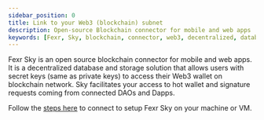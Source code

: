 ```yaml
---
sidebar_position: 0
title: Link to your Web3 (blockchain) subnet
description: Open-source Blockchain connector for mobile and web apps
keywords: [Fexr, Sky, blockchain, connector, web3, decentralized, database, storage, authentication, login, console, create-subnet, blockchain]
---
```


Fexr Sky is an open source blockchain connector for mobile and web apps. It is a decentralized database and storage solution that allows users with secret keys (same as private keys) to access their Web3 wallet on blockchain network. Sky facilitates your access to hot wallet and signature requests coming from connected DAOs and Dapps.

Follow the [steps here](/developers/dl#sky-web3-connector) to connect to setup Fexr Sky on your machine or VM.

